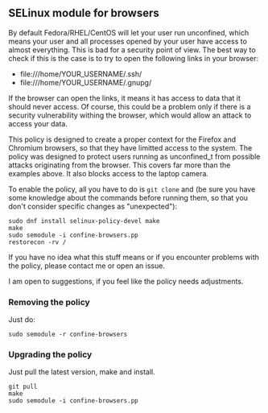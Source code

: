 ## SELinux module for browsers

By default Fedora/RHEL/CentOS will let your user run unconfined, which means your user and all processes opened by your user have access to almost everything. This is bad for a security point of view. The best way to check if this is the case is to try to open the following links in your browser:

* file:///home/YOUR_USERNAME/.ssh/
* file:///home/YOUR_USERNAME/.gnupg/

If the browser can open the links, it means it has access to data that it should never access. Of course, this could be a problem only if there is a security vulnerability withing the browser, which would allow an attack to access your data.

This policy is designed to create a proper context for the Firefox and Chromium browsers, so that they have limitted access to the system. The policy was designed to protect users running as unconfined_t from possible attacks originating from the browser. This covers far more than the examples above. It also blocks access to the laptop camera.

To enable the policy, all you have to do is `git clone` and (be sure you have some knowledge about the commands before running them, so that you don't consider specific changes as "unexpected"):

```
sudo dnf install selinux-policy-devel make
make
sudo semodule -i confine-browsers.pp
restorecon -rv /
```

If you have no idea what this stuff means or if you encounter problems with the policy, please contact me or open an issue.

I am open to suggestions, if you feel like the policy needs adjustments.

### Removing the policy

Just do:

```
sudo semodule -r confine-browsers
```

### Upgrading the policy
Just pull the latest version, make and install.
```
git pull
make
sudo semodule -i confine-browsers.pp
```

